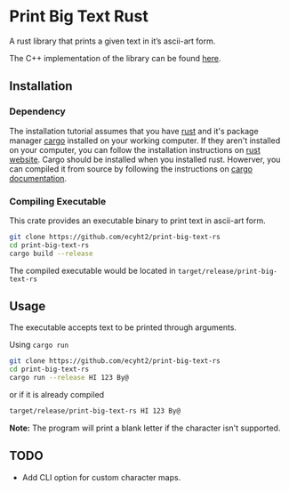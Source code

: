 # Print Big Text Rust
A rust library that prints a given text in it’s ascii-art form.

The C++ implementation of the library can be found [here](https://github.com/ecyht2/EEEE2065-cw1).

## Installation

### Dependency
The installation tutorial assumes that you have [rust](http://www.rust-lang.org) and it's package manager [cargo](https://doc.rust-lang.org/cargo/) installed on your working computer. If they aren't installed on your computer, you can follow the installation instructions on [rust website](https://www.rust-lang.org/tools/install). Cargo should be installed when you installed rust. Howerver, you can compiled it from source by following the instructions on [cargo documentation](https://doc.rust-lang.org/cargo/getting-started/installation.html).

### Compiling Executable
This crate provides an executable binary to print text in ascii-art form. 

``` sh
git clone https://github.com/ecyht2/print-big-text-rs
cd print-big-text-rs
cargo build --release
```

The compiled executable would be located in `target/release/print-big-text-rs`

<!-- ### Using the Library -->
<!-- This crate has a library associated with it. To use the library add this in your `Cargo.toml` file. -->

<!-- ``` toml -->
<!-- ... -->

<!-- [dependencies] -->
<!-- ... -->
<!-- print_big_text_rs = "0.1.0" -->
<!-- ... -->
<!-- ``` -->

<!-- Alternatively it can be added via `cargo`. -->

<!-- ``` sh -->
<!-- cargo add print_big_text_rs -->
<!-- ``` -->

## Usage

The executable accepts text to be printed through arguments. 

Using `cargo run`

``` sh
git clone https://github.com/ecyht2/print-big-text-rs
cd print-big-text-rs
cargo run --release HI 123 By@
```

or if it is already compiled

``` sh
target/release/print-big-text-rs HI 123 By@
```

**Note:** The program will print a blank letter if the character isn't supported.

## TODO

- Add CLI option for custom character maps.
